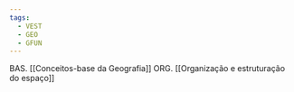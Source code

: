 ```yaml
---
tags:
  - VEST
  - GEO
  - GFUN
---
```

BAS. [[Conceitos-base da Geografia]]
ORG. [[Organização e estruturação do espaço]]